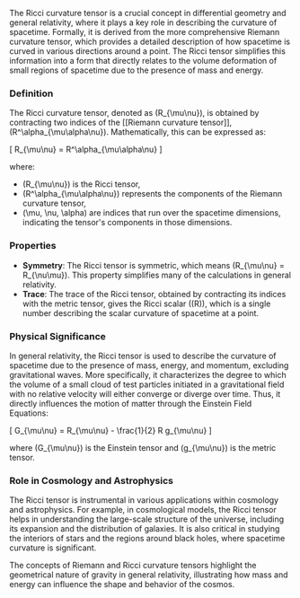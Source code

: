 The Ricci curvature tensor is a crucial concept in differential geometry and general relativity, where it plays a key role in describing the curvature of spacetime. Formally, it is derived from the more comprehensive Riemann curvature tensor, which provides a detailed description of how spacetime is curved in various directions around a point. The Ricci tensor simplifies this information into a form that directly relates to the volume deformation of small regions of spacetime due to the presence of mass and energy.

### Definition

The Ricci curvature tensor, denoted as \(R_{\mu\nu}\), is obtained by contracting two indices of the [[Riemann curvature tensor]], \(R^\alpha_{\mu\alpha\nu}\). Mathematically, this can be expressed as:

\[ R_{\mu\nu} = R^\alpha_{\mu\alpha\nu} \]

where:

- \(R_{\mu\nu}\) is the Ricci tensor,
- \(R^\alpha_{\mu\alpha\nu}\) represents the components of the Riemann curvature tensor,
- \(\mu, \nu, \alpha\) are indices that run over the spacetime dimensions, indicating the tensor's components in those dimensions.

### Properties

- **Symmetry**: The Ricci tensor is symmetric, which means \(R_{\mu\nu} = R_{\nu\mu}\). This property simplifies many of the calculations in general relativity.
- **Trace**: The trace of the Ricci tensor, obtained by contracting its indices with the metric tensor, gives the Ricci scalar (\(R\)), which is a single number describing the scalar curvature of spacetime at a point.

### Physical Significance

In general relativity, the Ricci tensor is used to describe the curvature of spacetime due to the presence of mass, energy, and momentum, excluding gravitational waves. More specifically, it characterizes the degree to which the volume of a small cloud of test particles initiated in a gravitational field with no relative velocity will either converge or diverge over time. Thus, it directly influences the motion of matter through the Einstein Field Equations:

\[ G_{\mu\nu} = R_{\mu\nu} - \frac{1}{2} R g_{\mu\nu} \]

where \(G_{\mu\nu}\) is the Einstein tensor and \(g_{\mu\nu}\) is the metric tensor.

### Role in Cosmology and Astrophysics

The Ricci tensor is instrumental in various applications within cosmology and astrophysics. For example, in cosmological models, the Ricci tensor helps in understanding the large-scale structure of the universe, including its expansion and the distribution of galaxies. It is also critical in studying the interiors of stars and the regions around black holes, where spacetime curvature is significant.

The concepts of Riemann and Ricci curvature tensors highlight the geometrical nature of gravity in general relativity, illustrating how mass and energy can influence the shape and behavior of the cosmos.